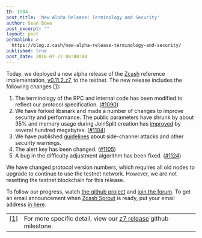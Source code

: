 ```yaml
---
ID: 1584
post_title: 'New Alpha Release: Terminology and Security'
author: Sean Bowe
post_excerpt: ""
layout: post
permalink: >
  https://blog.z.cash/new-alpha-release-terminology-and-security/
published: true
post_date: 2016-07-22 00:00:00
---
```

<p>Today, we deployed a new alpha release of the <a class="reference external" href="https://github.com/zcash">Zcash</a> reference implementation, <a class="reference external" href="https://github.com/zcash/zcash/releases/tag/v0.11.2.z7">v0.11.2.z7</a>, to the testnet. The new release includes the following changes <a class="footnote-reference" href="#id2" id="id1">[1]</a>:</p>
<ol class="arabic simple"><li>The terminology of the RPC and internal code has been modified to reflect our
protocol specification. (<a class="reference external" href="https://github.com/zcash/zcash/issues/1090">#1090</a>)</li>
<li>We have forked libsnark and made a number of changes to improve security and performance. The public parameters have shrunk by about 35% and memory usage during JoinSplit creation has <a class="reference external" href="https://speed.z.cash/timeline/?exe=1&amp;base=1%2B9&amp;ben=memory+createjoinsplit&amp;env=1&amp;revs=50&amp;equid=off&amp;quarts=on&amp;extr=on">improved</a> by several hundred megabytes. (<a class="reference external" href="https://github.com/zcash/zcash/pull/1104">#1104</a>)</li>
<li>We have published <a class="reference external" href="https://github.com/zcash/zcash/blob/zc.v0.11.2.latest/doc/security-warnings.md">guidelines</a> about side-channel attacks and other security warnings.</li>
<li>The alert key has been changed. (<a class="reference external" href="https://github.com/zcash/zcash/pull/1105">#1105</a>)</li>
<li>A bug in the difficulty adjustment algorithm has been fixed. (<a class="reference external" href="https://github.com/zcash/zcash/pull/1124">#1124</a>)</li>
</ol><p>We have changed protocol version numbers, which requires all old nodes to upgrade to continue to use the testnet network. However, we are not resetting the testnet blockchain for this release.</p>
<p>To follow our progress, watch <a class="reference external" href="https://github.com/zcash/zcash/milestones">the github project</a> and <a class="reference external" href="https://forum.z.cash/">join the forum</a>. To get an email announcement when <a class="reference external" href="/sprout-roadmap/">Zcash Sprout</a> is ready, put your email address <a class="reference external" href="https://z.cash/#launch-notification">in here</a>.</p>
<table class="docutils footnote" frame="void" id="id2" rules="none"><colgroup><col class="label"/><col/></colgroup><tbody valign="top"><tr><td class="label"><a class="fn-backref" href="#id1">[1]</a></td><td>For more specific detail, view our <a class="reference external" href="https://github.com/zcash/zcash/milestone/26?closed=1">z7 release</a> github milestone.</td></tr></tbody></table>